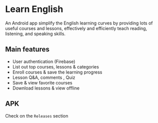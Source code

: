 # Learn English
An Android app simplify the English learning curves by providing lots of useful courses and lessons, effectively and efficiently teach reading, listening, and speaking skills.

## Main features

- User authentication (Firebase)
- List out top courses, lessons & categories
- Enroll courses & save the learning progress
- Lesson Q&A, comments , Quiz
- Save & view favorite courses
- Download lessons & view offline

## APK

Check on the `Releases` section

